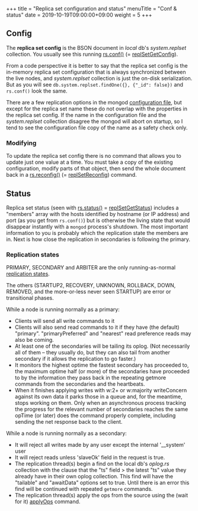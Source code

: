+++
title = "Replica set configuration and status"
menuTitle = "Conf & status"
date =  2019-10-19T09:00:00+09:00
weight = 5
+++


## Config

The **replica set config** is the BSON document in _local_ db's _system.replset_ collection. You usually see this running [rs.conf()](https://docs.mongodb.com/manual/reference/method/rs.conf/) (= [replSetGetConfig](https://docs.mongodb.com/manual/reference/command/replSetGetConfig/)).

From a code perspective it is better to say that the replica set config is the in-memory replica set configuration that is always synchronized between the live nodes, and _system.replset_ collection is just the on-disk serialization. But as you will see `db.system.replset.findOne({}, {"_id": false})` and `rs.conf()` look the same.

There are a few replication options in the mongod [configuration file](https://docs.mongodb.com/manual/reference/configuration-options/index.html#replication-options), but except for the replica set name these do not overlap with the properties in the replica set config. If the name in the configuration file and the _system.replset_ collection disagree the mongod will abort on startup, so I tend to see the configuration file copy of the name as a safety check only.

### Modifying

To update the replica set config there is no command that allows you to update just one value at a time. You must take a copy of the existing configuration, modify parts of that object, then send the whole document back in a [rs.reconfig()](https://docs.mongodb.com/manual/reference/method/rs.reconfig/#rs.reconfig) (= [replSetReconfig](https://docs.mongodb.com/manual/reference/command/replSetReconfig/)) command.

## Status

Replica set status (seen with [rs.status()](https://docs.mongodb.com/manual/reference/method/rs.status/) = [replSetGetStatus](https://docs.mongodb.com/manual/reference/command/replSetGetStatus/)) includes a "members" array with the hosts identified by hostname (or IP address) and port (as you get from `rs.conf()`) but is otherwise the living state that would disappear instantly with a `mongod` process's shutdown. The most important information to you is probably which the replication state the members are in. Next is how close the replication in secondaries is following the primary.

### Replication states

PRIMARY, SECONDARY and ARBITER are the only running-as-normal [replication states](https://docs.mongodb.com/manual/reference/replica-states/).

The others (STARTUP2, RECOVERY, UNKNOWN, ROLLBACK, DOWN, REMOVED, and the more-or-less never seen STARTUP) are error or transitional phases.

While a node is running normally as a primary:

* Clients will send all write commands to it
* Clients will also send read commands to it if they have (the default) "primary". "primaryPreferred" and "nearest" read preference reads may also be coming.
* At least one of the secondaries will be tailing its oplog. (Not necessarily all of them &ndash; they usually do, but they can also tail from another secondary if it allows the replication to go faster.)
* It monitors the highest optime the fastest secondary has proceeded to, the maximum optime half (or more) of the secondaries have proceeded to by the information they pass back in the repeating getmore commands from the secondaries and the heartbeats.
* When it finishes applying writes with w:2+ or w:majority writeConcern against its own data it parks those in a queue and, for the meantime, stops working on them. Only when an asynchronous process tracking the progress for the relevant number of secondaries reaches the same opTime (or later) does the command properly complete, including sending the net response back to the client.

While a node is running normally as a secondary:

* It will reject all writes made by any user except the internal '\_\_system' user
* It will reject reads unless 'slaveOk' field in the request is true.
* The replication thread(s) begin a find on the local db's _oplog.rs_ collection with the clause that the "ts" field > the latest "ts" value they already have in their own oplog collection. This find will have the "tailable" and "awaitData" options set to true. Until there is an error this find will be continued with repeated `getmore` commands.
* The replication thread(s) apply the ops from the source using the (wait for it) [applyOps](https://docs.mongodb.com/manual/reference/command/applyOps/) command.
